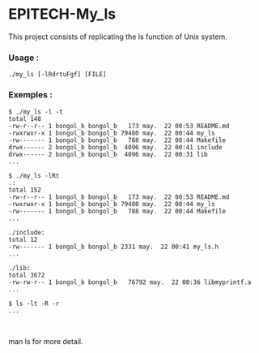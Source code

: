 # EPITECH-My_ls

This project consists of replicating the ls function of Unix system.

### Usage :

```
./my_ls [-lRdrtuFgf] [FILE]
```

### Exemples :

```
$ ./my_ls -l -t
total 148
-rw-r--r-- 1 bongol_b bongol_b   173 may.  22 00:53 README.md
-rwxrwxr-x 1 bongol_b bongol_b 79480 may.  22 00:44 my_ls
-rw------- 1 bongol_b bongol_b   788 may.  22 00:44 Makefile
drwx------ 2 bongol_b bongol_b  4096 may.  22 00:41 include
drwx------ 2 bongol_b bongol_b  4096 may.  22 00:31 lib
...
```

```
$ ./my_ls -lRt
.:
total 152
-rw-r--r-- 1 bongol_b bongol_b   173 may.  22 00:53 README.md
-rwxrwxr-x 1 bongol_b bongol_b 79480 may.  22 00:44 my_ls
-rw------- 1 bongol_b bongol_b   788 may.  22 00:44 Makefile
...

./include:
total 12
-rw------- 1 bongol_b bongol_b 2331 may.  22 00:41 my_ls.h
...

./lib:
total 3672
-rw-rw-r-- 1 bongol_b bongol_b   76792 may.  22 00:36 libmyprintf.a
...
```

```
$ ls -lt -R -r
...
```

<br>

man ls for more detail.